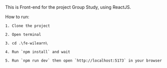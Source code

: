 This is Front-end for the project Group Study, using ReactJS.

How to run:

    1. Clone the project
    
    2. Open terminal
    
    3. cd .\fe-wilearn\
    
    4. Run `npm install` and wait
    
    5. Run `npm run dev` then open `http://localhost:5173` in your browser
